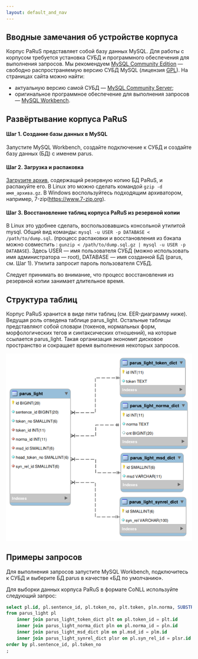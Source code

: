 ```yaml
---
layout: default_and_nav
---
```

## Вводные замечания об устройстве корпуса
Корпус PaRuS представляет собой базу данных MySQL. Для работы с корпусом требуется установка СУБД и программного обеспечения для выполнения запросов. Мы рекомендуем [MySQL Community Edition](https://www.mysql.com/products/community) — свободно распространяемую версию СУБД MySQL (лицензия [GPL](https://ru.wikipedia.org/wiki/GNU_General_Public_License)). На страницах сайта можно найти:
- актуальную версию самой СУБД — [MySQL Community Server](https://dev.mysql.com/downloads/mysql);
- оригинальное программное обеспечение для выполнения запросов — [MySQL Workbench](https://dev.mysql.com/downloads/workbench).

## Развёртывание корпуса PaRuS
#### Шаг 1. Создание базы данных в MySQL
Запустите MySQL Workbench, создайте подключение к СУБД и создайте базу данных (БД) с именем parus.

#### Шаг 2. Загрузка и распаковка
[Загрузите архив](./downloads.html), содержащий резервную копию БД PaRuS, и распакуйте его. В Linux это можно сделать командой `gzip -d имя_архива.gz`. В Windows воспользуйтесь подходящим архиватором, например, 7-zip(https://www.7-zip.org).

#### Шаг 3. Восстановление таблиц корпуса PaRuS из резервной копии
В Linux это удобнее сделать, воспользовавшись консольной утилитой mysql. Общий вид команды: `mysql -u USER -p DATABASE < /path/to/dump.sql`. (процесс распаковки и восстановления из бэкапа можно совместить : `gunzip < /path/to/dump.sql.gz | mysql -u USER -p DATABASE`).  Здесь USER — имя пользователя СУБД (можно использовать имя администратора — root), DATABASE — имя созданной БД (parus, см. Шаг 1). Утилита запросит пароль пользователя СУБД.

Следует принимать во внимание, что процесс восстановления из резервной копии занимает длительное время.

## Структура таблиц
Корпус PaRuS хранится в виде пяти таблиц (см. EER-диаграмму ниже). Ведущая роль отведена таблице parus_light. Остальные таблицы представляют собой словари (токенов, нормальных форм, морфологических тегов и синтаксических отношений), на которые ссылается parus_light. Такая организация экономит дисковое пространство и сокращает время выполнения некоторых запросов.

![EER-диаграмма БД parus](./assets/images/parus_db_scheme.png)

## Примеры запросов
Для выполнения запросов запустите MySQL Workbench, подключитесь к СУБД и выберите БД parus в качестве «БД по умолчанию».

Для выборки данных корпуса PaRuS в формате CoNLL используйте следующий запрос:

```sql
select pl.id, pl.sentence_id, pl.token_no, plt.token, pln.norma, SUBSTR(plm.msd,1,1) as pos_1, SUBSTR(plm.msd,1,1) as pos_2, plm.msd, pl.head_token_no, plsr.syn_rel
from parus_light pl
    inner join parus_light_token_dict plt on pl.token_id = plt.id
    inner join parus_light_norma_dict pln on pl.norma_id = pln.id
    inner join parus_light_msd_dict plm on pl.msd_id = plm.id
    inner join parus_light_synrel_dict plsr on pl.syn_rel_id = plsr.id
order by pl.sentence_id, pl.token_no
;
```

